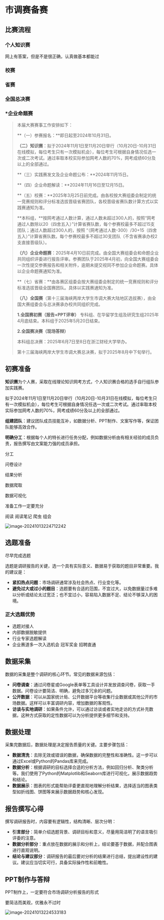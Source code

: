 # 市调赛备赛

## 比赛流程

### 个人知识赛

网上有答案，但是不是很正确，认真做基本都能过

### 校赛

### 省赛

### 全国总决赛

### *企业命题赛

> 本届大赛赛事工作安排如下： 
>
> **（一）参赛报名：**即日起至2024年10月31日。 
>
> **（二）知识赛**：拟于2024年11月1日至11月20日举行（10月20日-10月31日在线模拟，每位考生只有一次模拟机会），每位考生可根据自身情况任选一次或二次考试。通过率取本校实际参加网考人数的70%，网考成绩60分及以上的全部通过。 
>
> **（三）实践赛发文及企业命题公布：**2024年11月15日。 
>
> **（四）企业命题解读：**2024年11月16日至12月15日。
>
> **（五）校赛：**2025年3月25日前完成。由各校按大赛组委会制定的统一竞赛规则和评分标准选拔晋级省赛团队，各校晋级省赛队数计算方式以实践赛通知为准。 
>
> **本科组，**按网考通过人数计算，通过人数未超过300人的，按照“网考通过人数除以20（四舍五入）”计算省赛队数，每个参赛校最多不超过15支团队；通过人数超过300人的，按照 “（网考通过人数-300）/30+15（四舍五入）”计算省赛队数。每个参赛校最多不超过30支团队（不含省赛承办校2支直接晋级队）。 
>
> **（六）企业命题赛**：2025年4月10日前完成。由全国大赛组委会和命题企业共同组织评委进行报告评审。参赛团队于2025年4月初，向全国大赛组委会一次性提交参赛报告和相关附件，逾期未提交视同不参加企业命题赛。具体以企业命题赛通知为准。
>
> **（七）省赛：**由各赛区组委会按大赛组委会制定的统一竞赛规则和评分标准选拔晋级全国赛团队。具体以实践赛通知为准。 
>
> **（八）全国赛**（第十三届海峡两岸大学生市调大赛大陆地区选拔赛），由全国大赛组委会与总决赛承办校共同组织完成。 
>
> **1.全国赛初赛（报告+PPT评审）** 专科组、在华留学生组及研究生组2025年4月底结束。本科组于2025年5月20日结束。
>
> **2.全国赛决赛（现场答辩）** 
>
> 本科组总决赛：2025年6月7日至8日在浙江财经大学举办。 
>
> 第十三届海峡两岸大学生市调大赛总决赛，拟于2025年8月中下旬举行。 

## 初赛准备

**知识赛**为个人赛，采取在线理论知识网考方式，个人知识赛合格的选手自行组队参加实践赛。

拟于2024年11月1日至11月20日举行（10月20日-10月31日在线模拟，每位考生只有一次模拟机会），每位考生可根据自身情况任选一次或二次考试。通过率取本校实际参加网考人数的70%，网考成绩60分及以上的全部通过。 

**组建团队**：建议团队成员技能互补，如数据分析、PPT制作、文案写作等，保证团队能够高效合作。

**明确分工**：根据每个人的特长进行任务分配，例如数据分析由有相关经验的成员负责，报告撰写由文案能力强的成员承担。



分工

问卷设计

结果分析

数据爬取

数据可视化



准备工作一定要充分

阅读  阅读笔记  爬虫  组会

![image-20241013224712242](http://image.aaaieee.cn/image/image-20241013224712242.png)

## 选题准备

尽早完成选题

选题是调研报告的关键，选一个具有实际意义、数据易于获取的题目非常重要。我的建议是：

- **紧扣热点问题**：市场调研通常涉及社会热点、行业变化等。
- **避免过大或过小的题目**：选题要有合适的范围，不宜过大，以免数据量过多难以分析或结论太过宽泛；也不宜过小，容易陷入数据不足、结论不够深入的困境。



### 正大选题优势

- 选题对接人
- 内部数据脱敏提供
- 行业专家选题解读
- 企业赛道多一次入选机会 冠军奖金 招聘直通







## 数据采集

数据的采集是整个调研的核心环节。常见的数据来源包括：

- **问卷调查**：通过问卷星或Google表单等工具设计并发放调查问卷，获取一手数据。问卷设计要简洁、明确，避免过多冗余的问题。
- **公开数据**：可以从国家统计局、公开数据平台等收集行业数据或其他公开的市场数据。这样可以丰富调研内容，增加数据的客观性。
- **访谈与实地调研**：如果条件允许，可以通过访谈或者实地走访的方式补充数据，这种方式获取的定性数据可以为分析提供更多细节和支持。

## 数据处理

采集完数据后，数据处理是决定报告质量的关键。主要步骤包括：

- **数据清洗**：去除无效或错误的数据，确保数据的完整性和准确性。这一步可以通过Excel或Python的Pandas库来完成。
- **数据分析**：根据调研的目标选择合适的分析方法，例如回归分析、聚类分析等。我们使用了Python的Matplotlib和Seaborn库进行可视化，展示数据趋势和结论。
- **数据展示**：图表的形式能帮助评委更直观地理解分析结果，选择适当的图表类型如折线图、饼图等来展示数据趋势和核心发现。

## 报告撰写心得

撰写调研报告时，内容要有逻辑性，结构清晰、层次分明：

- **引言部分**：简单介绍选题背景、调研目标和意义，尽量用简洁明了的语言吸引评委的注意。
- **数据分析部分**：重点放在数据的展示和分析上，结论要基于数据，并配合图表进行直观说明。
- **结论与建议部分**：调研报告的最后要对分析的结果进行总结，提出建设性的建议。建议应当切实可行，具备实际操作性和前瞻性。

## PPT制作与答辩

PPT制作上，一定要符合市场调研分析报告的形式

要简洁而美观，优雅永不过时

![image-20241013224533183](http://image.aaaieee.cn/image/image-20241013224533183.png)